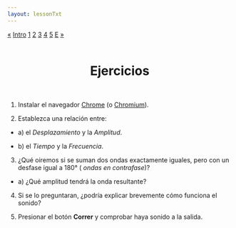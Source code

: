```yaml
---
layout: lessonTxt
---
```


<div class="paginationDiv">
<div class="pagination">
  <a href="#">&laquo;</a>
  <a onclick="loadOnClick('{{site.baseurl}}/lessons/sintesis_aditiva/', 'Introduccion.html','Trapped_in_Convert.csd', false)" href="javascript:void(0);">Intro</a>
  <a onclick="loadOnClick('{{site.baseurl}}/lessons/sintesis_aditiva/chapter1/1.1.1/a/', '1.1.1-a.html','', false)" href="javascript:void(0);">1</a>
  <a onclick="loadOnClick('{{site.baseurl}}/lessons/sintesis_aditiva/chapter1/1.1.1/b/', '1.1.1-b.html','', false)" href="javascript:void(0);">2</a>
  <a href="#">3</a>
  <a href="#">4</a>
  <a href="#">5</a>
  <a class="active" href="#">E</a>
  <a href="#">&raquo;</a>
</div>
</div>

<br>

# <center>Ejercicios</center>

<br>

1. Instalar el navegador <a href="https://www.google.com.ar/chrome/">Chrome</a> (o <a href="http://dev.chromium.org/getting-involved/download-chromium">Chromium</a>).

2. Establezca una relación entre: 

  - a) el <i>Desplazamiento</i> y la <i>Amplitud</i>.

  - b) el <i>Tiempo</i> y la <i>Frecuencia</i>.
  

3. ¿Qué oiremos si se suman dos ondas exactamente iguales, pero con un desfase igual a 180° (<i> ondas en contrafase</i>)?

  - a) ¿Qué amplitud tendrá la onda resultante?


4. Si se lo preguntaran, ¿podría explicar brevemente cómo funciona el sonido?

5. Presionar el botón <b>Correr</b> y comprobar haya sonido a la salida.


<br>
